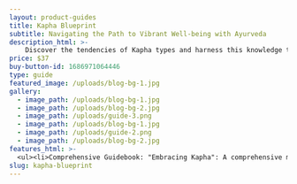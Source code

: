 ```yaml
---
layout: product-guides
title: Kapha Blueprint
subtitle: Navigating the Path to Vibrant Well-being with Ayurveda
description_html: >-
    Discover the tendencies of Kapha types and harness this knowledge to make informed choices for vibrant, balanced living. Dive into Ayurvedic wisdom, offering personalized strategies, practical rituals, and nourishing lifestyle recommendations. Empower yourself to cultivate vitality, harmonize energy, and thrive with the guidance of this holistic blueprint.
price: $37
buy-button-id: 1686971064446
type: guide
featured_image: /uploads/blog-bg-1.jpg
gallery:
  - image_path: /uploads/blog-bg-1.jpg
  - image_path: /uploads/blog-bg-2.jpg
  - image_path: /uploads/guide-3.png
  - image_path: /uploads/blog-bg-1.jpg
  - image_path: /uploads/guide-2.png
  - image_path: /uploads/blog-bg-2.jpg
features_html: >-
  <ul><li>Comprehensive Guidebook: "Embracing Kapha": A comprehensive manual for understanding and balancing kapha dosha.</li><li>In-depth exploration of kapha energy and its impact on overall well-being.</li><li>Personalized strategies and practices for balancing kapha dosha.</li><li>Invigorating Self-Care Rituals: Nurturing practices to cultivate energy and vibrancy.</li><li>Energizing Dietary Recommendations: Foods and habits for promoting kapha balance and vitality.</li><li>Step-by-Step Instructions: Guided techniques for rejuvenation and movement.</li><li>Unleashing Your Inner Motivation: Insights into harnessing motivation in alignment with kapha.</li><li>Practical Tools and Resources: Accessible support for optimizing your kapha journey.</li></ul>
slug: kapha-blueprint
---
```


